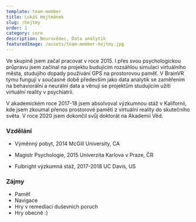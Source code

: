 ```yaml
---
template: team-member
title: Lukáš Hejtmánek
slug: /hejtmy
order: 1
category: core
description: Neurovědec, Data analytik
featuredImage: /assets/team-member-hejtmy.jpg
---
```



Ve skupině jsem začal pracovat v roce 2015. I přes svou psychologickou průpravu jsem začínal na projektu budujícím rozsáhlou simulaci virtuálního města, studujího dopady používání GPS na prostorovou paměť. V BrainVR týmu funguji v současné době především jako data analytik se zaměřením na behaviorální a neurální data a věnuji se projektům studujícím užití virtuální reality v psychiatrii.

V akademickém roce 2017-18 jsem absolvoval výzkumnou stáž v Kalifornii, kde jsem zkoumal přenos prostorové paměti z virtuální reality do skutečního světa. V roce 2020 jsem dokončil svůj doktorát na Akademii Věd.

### Vzdělání
-   Výměnný pobyt, 2014
    McGill University, CA
    
-   Magistr Psychologie, 2015
    Univerzita Karlova v Praze, ČR
    
-   Fulbright výzkumná stáž, 2017-2018
    UC Davis, US
    

### Zájmy
-   Paměť
-   Navigace
-   Hry v remediaci duševních poruch
-   Hry obecně :)